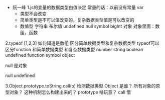 - 阮一峰
 1.js的变量的数据类型由值决定
  常量的话：以前没有常量 var
  - 类型不会改变
  - 简单类型是不可以值改变的，复杂数据类型值是可以改变的
  - 数值型 字符串 布尔值 undefined null symbol bigInt  对象
  对象里面：数组，函数

 2.typeof [1,2,3] 如何知道是数组
 区分简单数据类型和复杂数据类型
 typeof可以区分function 和简单数据类型 和复杂数据类型
 number string  boolean undefined function symbol object

 null 是对象

 null
 undefined

 3.Object.prototype.toString.call(o) 检测数据类型
 Object 是谁？  所有对象的原型对象？ 这种机制怎么构建出来的？
 prototype 啥玩意？
 call 借
 


